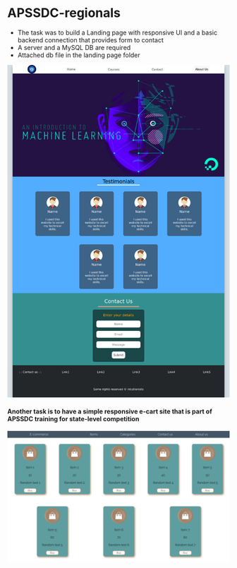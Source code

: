 # APSSDC-regionals
- The task was to build a Landing page with responsive UI and a basic backend connection that provides form to contact
- A server and a MySQL DB are required
- Attached db file in the landing page folder

![Demo Image](https://github.com/KingMohan45/APSSDC-regionals/blob/master/landing_page/demo.png)

#### Another task is to have a simple responsive e-cart site that is part of APSSDC training for state-level competition

![Demo Image](https://github.com/KingMohan45/APSSDC-regionals/blob/master/e-cart_1/Demo_cart.png)
